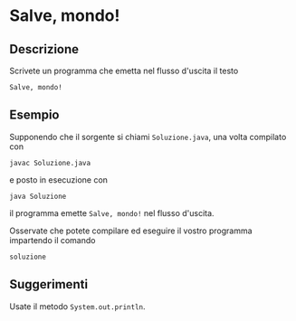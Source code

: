 Salve, mondo!
=============

Descrizione
-----------

Scrivete un programma che emetta nel flusso d'uscita il testo

    Salve, mondo!


Esempio
-------

Supponendo che il sorgente si chiami `Soluzione.java`, una volta compilato con

    javac Soluzione.java

e posto in esecuzione con

    java Soluzione

il programma emette `Salve, mondo!` nel flusso d'uscita.

Osservate che potete compilare ed eseguire il vostro programma impartendo
il comando

    soluzione


Suggerimenti
------------

Usate il metodo `System.out.println`.
